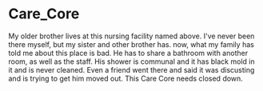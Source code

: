 # Care_Core

My older brother lives at this nursing facility named above. I've never been there myself, but my sister and other brother
has. now, what my family has told me about this place is bad. He has to share a bathroom with another room, as well as the
staff. His shower is communal and it has black mold in it and is never cleaned. Even a friend went there and said it was discusting and is trying to get him moved out.
This Care Core needs closed down.
